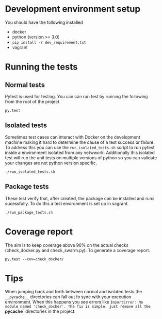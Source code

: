 # Development environment setup

You should have the following installed

- docker
- python (version >= 3.0)
- `pip install -r dev_requirement.txt`
- vagrant

# Running the tests

## Normal tests
Pytest is used for testing. You can can run test by running the following from
the root of the project

    py.test

## Isolated tests
Sometimes test cases can interact with Docker on the development machine making
it hard to determine the cause of a test success or failure. To address this
you can use the `run_isolated_tests.sh` script to run pytest inside a
environment isolated from any netwwork. Additionally this isolated test will
run the unit tests on multiple versions of python so you can validate your
changes are not python version specific.

    ./run_isolated_tests.sh

## Package tests
These test verify that, after created, the package can be installed and
runs sucessfully. To do this a test environment is set up in vagrant.

    ./run_package_tests.sh

# Coverage report
The aim is to keep coverage above 90% on the actual checks
(check_docker.py and check_swarm.py). To generate a coverage report.

    py.test --cov=check_docker/

# Tips
When jumping back and forth between normal and isolated tests the `__pycache__`
directories can fall out fo sync with your execution environment. When this
happens you see errors like `ImportError: No module named 'check_docker'. The
fix is simple, just remove all the `__pycache__` directories in the project.